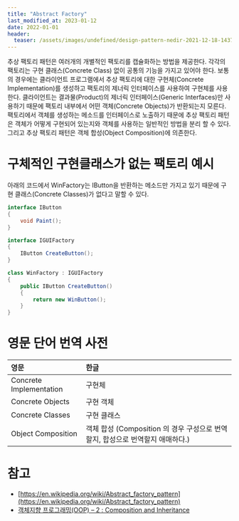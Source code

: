 ```yaml
---
title: "Abstract Factory"
last_modified_at: 2023-01-12
date: 2022-01-01
header:
  teaser: /assets/images/undefined/design-pattern-nedir-2021-12-18-143754.jpg
---
```


추상 팩토리 패턴은 여러개의 개별적인 팩토리를 캡슐화하는 방법을 제공한다. 각각의 팩토리는 구현 클래스(Concrete Class) 없이 공통의 기능을 가지고 있어야 한다. 보통의 경우에는 클라이언트 프로그램에서 추상 팩토리에 대한 구현체(Concrete Implementation)를 생성하고 팩토리의 제너릭 인터페이스를 사용하여 구현체를 사용한다. 클라이언트는 결과물(Product)의 제너릭 인터페이스(Generic Interfaces)만 사용하기 때문에 팩토리 내부에서 어떤 객체(Concrete Objects)가 반환되는지 모른다. 팩토리에서 객체를 생성하는 메소드를 인터페이스로 노출하기 때문에 추상 팩토리 패턴은 객체가 어떻게 구현되어 있는지와 객체를 사용하는 일반적인 방법을 분리 할 수 있다. 그리고 추상 팩토리 패턴은 객체 합성(Object Composition)에 의존한다.

# 구체적인 구현클래스가 없는 팩토리 예시

아래의 코드에서 WinFactory는 IButton을 반환하는 메소드만 가지고 있기 때문에 구현 클래스(Concrete Classes)가 없다고 말할 수 있다.

```csharp
interface IButton
{
    void Paint();
}

interface IGUIFactory
{
    IButton CreateButton();
}

class WinFactory : IGUIFactory
{
    public IButton CreateButton()
    {
        return new WinButton();
    }
}
```

# 영문 단어 번역 사전

|영문|한글|
|:---|:---|
|Concrete Implementation|구현체|
|Concrete Objects|구현 객체|
|Concrete Classes|구현 클래스|
|Object Composition|객체 합성 (Composition 의 경우 구성으로 번역할지, 합성으로 번역할지 애매하다.)|

# 참고

* [https://en.wikipedia.org/wiki/Abstract_factory_pattern](https://en.wikipedia.org/wiki/Abstract_factory_pattern)
* [객체지향 프로그래밍(OOP) – 2 : Composition and Inheritance](https://actruce.com/copy-object-oriented-programming-2/)
